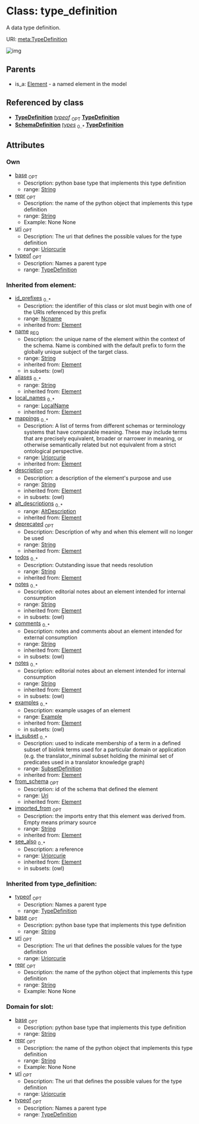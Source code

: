 # Class: type_definition


A data type definition.

URI: [meta:TypeDefinition](https://w3id.org/biolink/biolinkml/meta/TypeDefinition)

![img](http://yuml.me/diagram/nofunky;dir:TB/class/\[SubsetDefinition]<in_subset(i)%200..*-%20\[TypeDefinition|base:string%20%3F;uri:uriorcurie%20%3F;repr:string%20%3F;id_prefixes(i):ncname%20*;name(pk)(i):string;aliases(i):string%20*;mappings(i):uriorcurie%20*;description(i):string%20%3F;deprecated(i):string%20%3F;todos(i):string%20*;notes(i):string%20*;comments(i):string%20*;from_schema(i):uri%20%3F;imported_from(i):string%20%3F;see_also(i):uriorcurie%20*],%20\[Example]<examples(i)%200..*-++\[TypeDefinition],%20\[AltDescription]<alt_descriptions(i)%200..*-++\[TypeDefinition],%20\[LocalName]<local_names(i)%200..*-++\[TypeDefinition],%20\[TypeDefinition]<typeof%200..1-%20\[TypeDefinition],%20\[SchemaDefinition]++-%20types%200..*>\[TypeDefinition],%20\[Element]^-\[TypeDefinition])
## Parents

 *  is_a: [Element](Element.md) - a named element in the model
## Referenced by class

 *  **[TypeDefinition](TypeDefinition.md)** *[typeof](typeof.md)*  <sub>OPT</sub>  **[TypeDefinition](TypeDefinition.md)**
 *  **[SchemaDefinition](SchemaDefinition.md)** *[types](types.md)*  <sub>0..*</sub>  **[TypeDefinition](TypeDefinition.md)**
## Attributes

### Own

 * [base](base.md)  <sub>OPT</sub>
    * Description: python base type that implements this type definition
    * range: [String](String.md)
 * [repr](repr.md)  <sub>OPT</sub>
    * Description: the name of the python object that implements this type definition
    * range: [String](String.md)
    * Example: None None
 * [uri](type_uri.md)  <sub>OPT</sub>
    * Description: The uri that defines the possible values for the type definition
    * range: [Uriorcurie](Uriorcurie.md)
 * [typeof](typeof.md)  <sub>OPT</sub>
    * Description: Names a parent type
    * range: [TypeDefinition](TypeDefinition.md)
### Inherited from element:

 * [id_prefixes](id_prefixes.md)  <sub>0..*</sub>
    * Description: the identifier of this class or slot must begin with one of the URIs referenced by this prefix
    * range: [Ncname](Ncname.md)
    * inherited from: [Element](Element.md)
 * [name](name.md)  <sub>REQ</sub>
    * Description: the unique name of the element within the context of the schema.  Name is combined with the default prefix to form the globally unique subject of the target class.
    * range: [String](String.md)
    * inherited from: [Element](Element.md)
    * in subsets: (owl)
 * [aliases](aliases.md)  <sub>0..*</sub>
    * range: [String](String.md)
    * inherited from: [Element](Element.md)
 * [local_names](local_names.md)  <sub>0..*</sub>
    * range: [LocalName](LocalName.md)
    * inherited from: [Element](Element.md)
 * [mappings](mappings.md)  <sub>0..*</sub>
    * Description: A list of terms from different schemas or terminology systems that have comparable meaning. These may include terms that are precisely equivalent, broader or narrower in meaning, or otherwise semantically related but not equivalent from a strict ontological perspective.
    * range: [Uriorcurie](Uriorcurie.md)
    * inherited from: [Element](Element.md)
 * [description](description.md)  <sub>OPT</sub>
    * Description: a description of the element's purpose and use
    * range: [String](String.md)
    * inherited from: [Element](Element.md)
    * in subsets: (owl)
 * [alt_descriptions](alt_descriptions.md)  <sub>0..*</sub>
    * range: [AltDescription](AltDescription.md)
    * inherited from: [Element](Element.md)
 * [deprecated](deprecated.md)  <sub>OPT</sub>
    * Description: Description of why and when this element will no longer be used
    * range: [String](String.md)
    * inherited from: [Element](Element.md)
 * [todos](todos.md)  <sub>0..*</sub>
    * Description: Outstanding issue that needs resolution
    * range: [String](String.md)
    * inherited from: [Element](Element.md)
 * [notes](notes.md)  <sub>0..*</sub>
    * Description: editorial notes about an element intended for internal consumption
    * range: [String](String.md)
    * inherited from: [Element](Element.md)
    * in subsets: (owl)
 * [comments](comments.md)  <sub>0..*</sub>
    * Description: notes and comments about an element intended for external consumption
    * range: [String](String.md)
    * inherited from: [Element](Element.md)
    * in subsets: (owl)
 * [notes](notes.md)  <sub>0..*</sub>
    * Description: editorial notes about an element intended for internal consumption
    * range: [String](String.md)
    * inherited from: [Element](Element.md)
    * in subsets: (owl)
 * [examples](examples.md)  <sub>0..*</sub>
    * Description: example usages of an element
    * range: [Example](Example.md)
    * inherited from: [Element](Element.md)
    * in subsets: (owl)
 * [in_subset](in_subset.md)  <sub>0..*</sub>
    * Description: used to indicate membership of a term in a defined subset of biolink terms used for a particular domain or application (e.g. the translator_minimal subset holding the minimal set of predicates used in a translator knowledge graph)
    * range: [SubsetDefinition](SubsetDefinition.md)
    * inherited from: [Element](Element.md)
 * [from_schema](from_schema.md)  <sub>OPT</sub>
    * Description: id of the schema that defined the element
    * range: [Uri](Uri.md)
    * inherited from: [Element](Element.md)
 * [imported_from](imported_from.md)  <sub>OPT</sub>
    * Description: the imports entry that this element was derived from.  Empty means primary source
    * range: [String](String.md)
    * inherited from: [Element](Element.md)
 * [see_also](see_also.md)  <sub>0..*</sub>
    * Description: a reference
    * range: [Uriorcurie](Uriorcurie.md)
    * inherited from: [Element](Element.md)
    * in subsets: (owl)
### Inherited from type_definition:

 * [typeof](typeof.md)  <sub>OPT</sub>
    * Description: Names a parent type
    * range: [TypeDefinition](TypeDefinition.md)
 * [base](base.md)  <sub>OPT</sub>
    * Description: python base type that implements this type definition
    * range: [String](String.md)
 * [uri](type_uri.md)  <sub>OPT</sub>
    * Description: The uri that defines the possible values for the type definition
    * range: [Uriorcurie](Uriorcurie.md)
 * [repr](repr.md)  <sub>OPT</sub>
    * Description: the name of the python object that implements this type definition
    * range: [String](String.md)
    * Example: None None
### Domain for slot:

 * [base](base.md)  <sub>OPT</sub>
    * Description: python base type that implements this type definition
    * range: [String](String.md)
 * [repr](repr.md)  <sub>OPT</sub>
    * Description: the name of the python object that implements this type definition
    * range: [String](String.md)
    * Example: None None
 * [uri](type_uri.md)  <sub>OPT</sub>
    * Description: The uri that defines the possible values for the type definition
    * range: [Uriorcurie](Uriorcurie.md)
 * [typeof](typeof.md)  <sub>OPT</sub>
    * Description: Names a parent type
    * range: [TypeDefinition](TypeDefinition.md)
